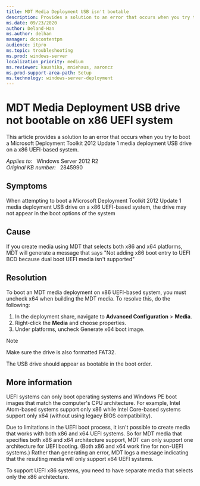 ```yaml
---
title: MDT Media Deployment USB isn't bootable
description: Provides a solution to an error that occurs when you try to boot a Microsoft Deployment Toolkit 2012 Update 1 media deployment USB drive on a x86 UEFI-based system.
ms.date: 09/23/2020
author: Deland-Han 
ms.author: delhan
manager: dcscontentpm
audience: itpro
ms.topic: troubleshooting
ms.prod: windows-server
localization_priority: medium
ms.reviewer: kaushika, mniehaus, aaroncz
ms.prod-support-area-path: Setup
ms.technology: windows-server-deployment
---
```

# MDT Media Deployment USB drive not bootable on x86 UEFI system

This article provides a solution to an error that occurs when you try to boot a Microsoft Deployment Toolkit 2012 Update 1 media deployment USB drive on a x86 UEFI-based system.

_Applies to:_ &nbsp; Windows Server 2012 R2  
_Original KB number:_ &nbsp; 2845990

## Symptoms

When attempting to boot a Microsoft Deployment Toolkit 2012 Update 1 media deployment USB drive on a x86 UEFI-based system, the drive may not appear in the boot options of the system

## Cause

If you create media using MDT that selects both x86 and x64 platforms, MDT will generate a message that says "Not adding x86 boot entry to UEFI BCD because dual boot UEFI media isn't supported"

## Resolution

To boot an MDT media deployment on x86 UEFI-based system, you must uncheck x64 when building the MDT media.  To resolve this, do the following:

1. In the deployment share, navigate to **Advanced Configuration** > **Media**.
2. Right-click the **Media** and choose properties.
3. Under platforms, uncheck Generate x64 boot image.

> [!NOTE]
> Make sure the drive is also formatted FAT32.

The USB drive should appear as bootable in the boot order.

## More information

UEFI systems can only boot operating systems and Windows PE boot images that match the computer's CPU architecture.  For example, Intel Atom-based systems support only x86 while Intel Core-based systems support only x64 (without using legacy BIOS compatibility).

Due to limitations in the UEFI boot process, it isn't possible to create media that works with both x86 and x64 UEFI systems. So for MDT media that specifies both x86 and x64 architecture support, MDT can only support one architecture for UEFI booting. (Both x86 and x64 work fine for non-UEFI systems.) Rather than generating an error, MDT logs a message indicating that the resulting media will only support x64 UEFI systems.

To support UEFI x86 systems, you need to have separate media that selects only the x86 architecture.
